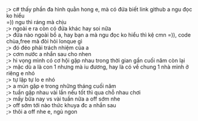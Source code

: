 ;> c# thấy phần đa hình quằn hong e, mà có đứa biết link github a ngu đọc ko hiểu<br>
=)) ngu thì ráng mà chịu<br>
;> ngoài e ra còn có đứa khác hay soi nữa<br>
;> đứa nào ngoài bồ a, hay bạn a mà ngu đọc ko hiểu thì kệ cmn =)), code chùa,free mà đòi hỏi lonque gì<br>
;> đó đéo phải trách nhiệm của a<br>
;> cơm nước a nhắn sau cho nhen<br>
;> hi vọng mình có cơ hội gặp nhau trong thời gian gần cuối năm còn lại<br>
;> mặc dù a là con 1 nhưng mà iu đương, hay là có về chung 1 nhà mình ở riêng e nhó<br>
;> tự lập tự lo e nhó<br>
;> a mún gặp e trong những tháng cuối năm<br>
;> tuần gặp nhau vài lần nếu tốt thì qua chỗ nhau chơi<br>
;> mấy bữa nay vs vài tuần nữa a off sớm nhe<br>
;> off sớm tới nào thức khuya đc a nhắn sau<br>
;> thôi a off nhe e, ngủ ngon
